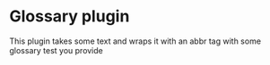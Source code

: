 Glossary plugin
=========

This plugin takes some text and wraps it with an abbr tag with some glossary test you provide
